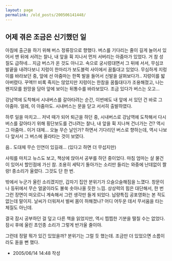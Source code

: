 ```yaml
---
layout: page
permalink: /old_posts/200506141448/
---
```


## 어제 겪은 조금은 신기했던 일

아침에 출근을 하기 위해 버스 정류장으로 향했다.
버스를 기다리는 줄이 길게 늘어서 있어서 맨 뒤에 서려는 찰나, 내 앞을 휙 지나서 먼저 서버리는 아줌마가 있었다.
거 참 성질도 급하네... 지금 버스가 온 것도 아니고.
속으로 궁시렁대면서 그 뒤에 서서, 무심코 발끝을 내려다보니 지렁이 한마리가 보도블럭 사이에서 꿈틀대고 있었다.
무심하게 지렁이를 바라보던 중, 앞에 선 아줌마는 한쪽 발을 들어서 신발을 살펴보다가..
지렁이를 밟아버렸다. 
꾸엑!!!
비록 죽지는 않았지만 지렁이는 한참을 꿈틀대다가 조용해졌고, 나는 왠지모를 원망을 담아 앞에 보이는 뒤통수를 바라보았다.
조금 있다가 버스는 오고...

강남역에 도착해서 시내버스를 갈아타려는 순간, 이번에도 내 앞에 서 있던 건 바로 그 아줌마.
얼레, 이 아줌마도.
시내버스는 문을 닫고 서서히 출발하였다.







하루 일을 마치고...
저녁 때가 되어 퇴근을 하던 중, 시내버스로 강남역에 도착해서 다시 버스를 갈아타기 위해 횡단보도를 건너려는 찰나,
내 앞을 휙 지나쳐 건너가는 건?
역시 그 아줌마..
이거 대체... 오늘 무슨 날인가? 하면서 기다리던 버스로 향하는데,
역시 나보다 앞서서 그 버스에 올라타는 것이 보였다.

음.. 도대체 무슨 인연이 있길래... (있다고 하면 더 무섭지만)






<a name="238265_1"></a>샤워를 마치고 뉴스도 보고, 책상에 앉아서 공부를 하던 중이었다.
마침 엄마는 살 물건이 있어서 할인점에 가신 참.
조용히 세탁기 돌아가는 소리만 들리는 와중에 난데없이 짤랑! 종소리가 울렸다. 그것도 단 한 번.

밖에서 누군가 울린 소리겠지만, 갑자기 집안 분위기가 으슬으슬해짐을 느꼈다.
창문이나 등뒤에서 무슨 얼굴이라도 불쑥 솟아나올 듯한 느낌.
상상력의 힘은 대단해서, 한 번 그런 장면이 떠오르니 계속해서 그런 생각만 들게 되었다.
납량특집 공포영화는 본 적도 없는데 말이지.
날씨가 더워져서 벌써 몸이 허해졌나?
어디 어두운 데서 무서움을 타는 체질도 아닌데.

결국 잠시 공부하던 걸 덮고 다른 책을 읽었지만, 역시 찝찝한 기분을 떨칠 수는 없었다.
잠시 후에 울린 초인종 소리가 그렇게 반가울 줄이야.


그런데 정말 뭐가 있긴 있었을까? 분위기는 그럴 듯 했는데.
조금만 더 있었으면 소름이라도 돋을 뻔 했다.





- 2005/06/14 14:48 작성